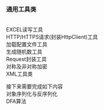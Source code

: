 <h3>通用工具类</h3><br />
EXCEL读写工具<br />
HTTP/HTTPS请求(封装HttpClient)工具<br />
加载配置文件工具<br />
生成随机数工具<br />
Request封装工具<br />
对称及非对称加密<br />
XML工具类<br />

接下来需要完成如下内容<br />
对象序列化与反序列化<br />
DFA算法<br />